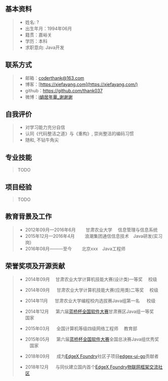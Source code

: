 ## **基本资料**

> - 姓名: ?
> - 出生年月：1994年06月
> - 籍贯：嘉峪关
> - 学历：本科
> - 求职意向: Java开发



## **联系方式**

> - 邮箱：[coderthank@163.com](mailto:coderthank@163.com)
> - 博客：[https://xiefayang.com](https://xiefayang.com/)
> - github：<https://github.com/thank037>
> - 微博：[i蝸居年華_谢谢谢](https://weibo.com/2139090054/)



## **自我评价**

> - 对学习能力充分自信
> - 认同《代码整洁之道》与《重构》, 崇尚整洁的编码习惯
> - 随和, 不钻牛角尖



## **专业技能**

> TODO



## **项目经验**

> TODO



## **教育背景及工作**

> - 2012年09月—2016年6月   甘肃农业大学  信息管理与信息系统
> - 2015年12月—2016年4月   浪潮集团通信信息技术 Java研发(实习岗)
> - 2016年08月———至今   北京xxx Java工程师



## **荣誉奖项及开源贡献**

>
> - 2014年09月   甘肃农业大学计算机技能大赛(设计类)一等奖  校级
>
> - 2014年09月   甘肃农业大学计算机技能大赛(应用类)二等奖  校级
>
> - 2014年11月   甘肃农业大学编程校内选拔赛Java组第一名   校级
>
> - 2014年12月   第六届[蓝桥杯全国软件大赛](http://dasai.lanqiao.org/)甘肃赛区Java组一等奖   国家
>
> - 2015年03月   全国计算机等级四级网络工程师  教育部
>
> - 2015年05月   第六届[蓝桥杯全国软件大赛](http://dasai.lanqiao.org/)全国总决赛Java组优秀奖  国家
>
> - 2018年09月   成为[EdgeX Foundry](https://github.com/edgexfoundry)社区子项目[edgex-ui-go](https://github.com/edgexfoundry/edgex-ui-go)贡献者
>
> - 2018年12月   与同伙建立国内首个[EdgeX Foundry物联网框架交流社区](http://www.edgexfoundry.club)